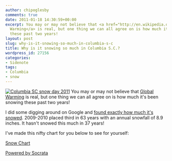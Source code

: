 ```yaml
---
author: chipoglesby
comments: true
date: 2011-01-18 14:30:59+00:00
excerpt: You may or may not believe that <a href="http://en.wikipedia.org/wiki/Global_warming">Global
  Warming</a> is real, but one thing we can all agree on is how much it's been snowing
  these past two years!
layout: post
slug: why-is-it-snowing-so-much-in-columbia-s-c
title: Why is it snowing so much in Columbia S.C.?
wordpress_id: 27156
categories:
- Sidenote
tags:
- Columbia
- snow
---
```


[![Columbia SC snow day 2011](http://farm6.static.flickr.com/5205/5343892780_ae5f1deb5e.jpg)](http://www.flickr.com/photos/chipoglesby/5343892780/)
You may or may not believe that [Global Warming](http://en.wikipedia.org/wiki/Global_warming) is real, but one thing we can all agree on is how much it's been snowing these past two years!

I did some digging around on Google and [found exactly how much it's snowed](http://www.sercc.com/cgi-bin/sercc/cliMAIN.pl?sc1939). 2009-2010 placed third in 63 years with an annual snowfall of 8.9 inches. It hasn't snowed this much in 37 years!

I've made this nifty chart for you below to see for yourself:


[Snow Chart](http://opendata.socrata.com/Education/Snow-Chart/327f-hxdp)

[Powered by Socrata](http://www.socrata.com/)
